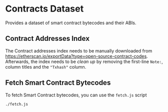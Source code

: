 # Contracts Dataset

Provides a dataset of smart contract bytecodes and their ABIs.

## Contract Addresses Index

The Contract addresses index needs to be manually downloaded from
<https://etherscan.io/exportData?type=open-source-contract-codes>.
Afterwards, the index needs to be _clean up_ by removing the first-line `Note:`,
column titles and the `"Txhash"` column.

## Fetch Smart Contract Bytecodes

To fetch Smart Contract bytecodes, you can use the `fetch.js` script

```console
./fetch.js
```
